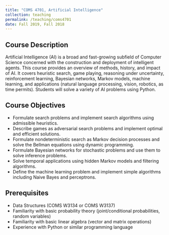 ```yaml
---
title: "COMS 4701, Artificial Intelligence"
collection: teaching
permalink: /teaching/coms4701
date: Fall 2019, Fall 2018
---
```


## Course Description
Artificial Intelligence (AI) is a broad and fast-growing subfield of Computer Science concerned with the construction and deployment of intelligent agents. This course provides an overview of methods, history, and impact of AI. It covers heuristic search, game playing, reasoning under uncertainty, reinforcement learning, Bayesian networks, Markov models, machine learning, and applications (natural language processing, vision, robotics, as time permits). Students will solve a variety of AI problems using Python.

## Course Objectives
- Formulate search problems and implement search algorithms using admissible heuristics.
- Describe games as adversarial search problems and implement optimal and efficient solutions.
- Formulate nondeterministic search as Markov decision processes and solve the Bellman equations using dynamic programming.
- Formulate Bayesian networks for stochastic problems and use them to solve inference problems.
- Solve temporal applications using hidden Markov models and filtering algorithms.
- Define the machine learning problem and implement simple algorithms including Naive Bayes and perceptrons.

## Prerequisites
- Data Structures (COMS W3134 or COMS W3137)
- Familiarity with basic probability theory (joint/conditional probabilities, random variables)
- Familiarity with basic linear algebra (vector and matrix operations)
- Experience with Python or similar programming language
